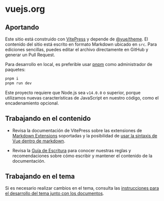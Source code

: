 # vuejs.org

## Aportando

Este sitio está construido con [VitePress](https://github.com/vuejs/vitepress) y depende de [@vue/theme](https://github.com/vuejs/vue-theme). El contenido del sitio está escrito en formato Markdown ubicado en `src`. Para ediciones sencillas, puedes editar el archivo directamente en GitHub y generar un Pull Request.

Para desarrollo en local, es preferible usar [pnpm](https://pnpm.io/) como administrador de paquetes:

```bash
pnpm i
pnpm run dev
```

Este proyecto requiere que Node.js sea `v14.0.0` o superior, porque utilizamos nuevas características de JavaScript en nuestro código, como el encadenamiento opcional.

## Trabajando en el contenido

- Revisa la documentación de VitePress sobre las extensiones de [Markdown Extensions](https://vitepress.vuejs.org/guide/markdown.html) soportadas y la posibilidad de [usar la sintaxis de Vue dentro de markdown](https://vitepress.vuejs.org/guide/using-vue.html).

- Revisa la [Guía de Escritura](https://github.com/vuejs/docs/blob/main/.github/contributing/writing-guide.md) para conocer nuestras reglas y recomendaciones sobre cómo escribir y mantener el contenido de la documentación.

## Trabajando en el tema

Si es necesario realizar cambios en el tema, consulta las [instrucciones para el desarrollo del tema junto con los documentos](https://github.com/vuejs/vue-theme#developing-with-real-content).

